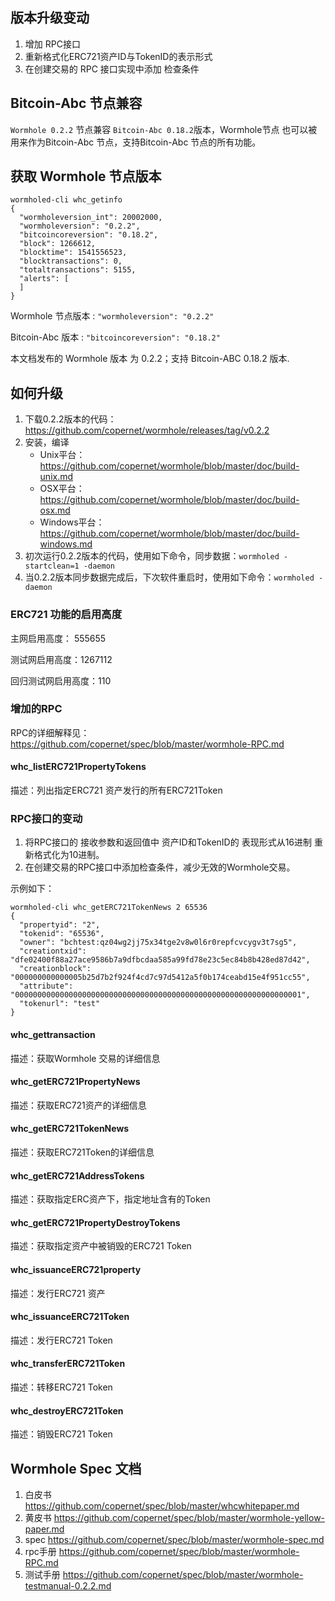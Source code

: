 ## 版本升级变动

1. 增加 RPC接口
2. 重新格式化ERC721资产ID与TokenID的表示形式
3. 在创建交易的 RPC 接口实现中添加 检查条件


## Bitcoin-Abc 节点兼容

`Wormhole 0.2.2` 节点兼容 `Bitcoin-Abc 0.18.2`版本，Wormhole节点 也可以被用来作为Bitcoin-Abc 节点，支持Bitcoin-Abc 节点的所有功能。



## 获取 Wormhole  节点版本

```
wormholed-cli whc_getinfo
{  
  "wormholeversion_int": 20002000,
  "wormholeversion": "0.2.2",
  "bitcoincoreversion": "0.18.2",
  "block": 1266612,
  "blocktime": 1541556523,
  "blocktransactions": 0,
  "totaltransactions": 5155,
  "alerts": [
  ]
}
```

Wormhole 节点版本 : `"wormholeversion": "0.2.2"`

Bitcoin-Abc 版本 : `"bitcoincoreversion": "0.18.2"`



本文档发布的 Wormhole 版本 为 0.2.2；支持 Bitcoin-ABC 0.18.2 版本.



## 如何升级

1. 下载0.2.2版本的代码：https://github.com/copernet/wormhole/releases/tag/v0.2.2
2. 安装，编译
   - Unix平台：https://github.com/copernet/wormhole/blob/master/doc/build-unix.md
   - OSX平台：https://github.com/copernet/wormhole/blob/master/doc/build-osx.md
   - Windows平台：https://github.com/copernet/wormhole/blob/master/doc/build-windows.md
3. 初次运行0.2.2版本的代码，使用如下命令，同步数据：`wormholed -startclean=1 -daemon`
4. 当0.2.2版本同步数据完成后，下次软件重启时，使用如下命令：`wormholed -daemon`



### ERC721 功能的启用高度

主网启用高度： 555655

测试网启用高度：1267112

回归测试网启用高度：110



### 增加的RPC

RPC的详细解释见：https://github.com/copernet/spec/blob/master/wormhole-RPC.md



#### whc_listERC721PropertyTokens

描述：列出指定ERC721 资产发行的所有ERC721Token



### RPC接口的变动

1. 将RPC接口的 接收参数和返回值中 资产ID和TokenID的 表现形式从16进制 重新格式化为10进制。
2. 在创建交易的RPC接口中添加检查条件，减少无效的Wormhole交易。

示例如下：

```
wormholed-cli whc_getERC721TokenNews 2 65536
{
  "propertyid": "2",
  "tokenid": "65536",
  "owner": "bchtest:qz04wg2jj75x34tge2v8w0l6r0repfcvcygv3t7sg5",
  "creationtxid": "dfe02400f88a27ace9586b7a9dfbcdaa585a99fd78e23c5ec84b8b428ed87d42",
  "creationblock": "000000000000005b25d7b2f924f4cd7c97d5412a5f0b174ceabd15e4f951cc55",
  "attribute": "0000000000000000000000000000000000000000000000000000000000000001",
  "tokenurl": "test"
}
```



#### whc_gettransaction

描述：获取Wormhole 交易的详细信息



#### whc_getERC721PropertyNews

描述：获取ERC721资产的详细信息



#### whc_getERC721TokenNews

描述：获取ERC721Token的详细信息



#### whc_getERC721AddressTokens

描述：获取指定ERC资产下，指定地址含有的Token



#### whc_getERC721PropertyDestroyTokens

描述：获取指定资产中被销毁的ERC721 Token



#### whc_issuanceERC721property

描述：发行ERC721 资产



#### whc_issuanceERC721Token

描述：发行ERC721 Token



#### whc_transferERC721Token

描述：转移ERC721 Token



#### whc_destroyERC721Token

描述：销毁ERC721 Token



## Wormhole Spec 文档

1. 白皮书     https://github.com/copernet/spec/blob/master/whcwhitepaper.md
2. 黄皮书     https://github.com/copernet/spec/blob/master/wormhole-yellow-paper.md
3. spec       https://github.com/copernet/spec/blob/master/wormhole-spec.md
4. rpc手册    https://github.com/copernet/spec/blob/master/wormhole-RPC.md
5. 测试手册   https://github.com/copernet/spec/blob/master/wormhole-testmanual-0.2.2.md







